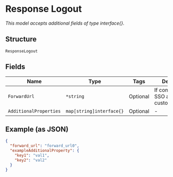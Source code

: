 
# Response Logout

*This model accepts additional fields of type interface{}.*

## Structure

`ResponseLogout`

## Fields

| Name | Type | Tags | Description |
|  --- | --- | --- | --- |
| `ForwardUrl` | `*string` | Optional | If configured in SSO as custom_logout_url |
| `AdditionalProperties` | `map[string]interface{}` | Optional | - |

## Example (as JSON)

```json
{
  "forward_url": "forward_url0",
  "exampleAdditionalProperty": {
    "key1": "val1",
    "key2": "val2"
  }
}
```

